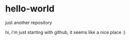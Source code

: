 # hello-world
just another repository

hi, i'm just starting with github, it seems like a nice place :)
